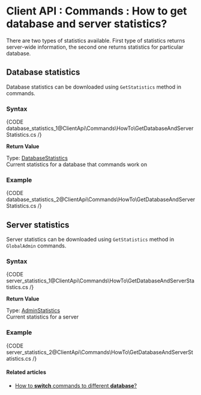# Client API : Commands : How to get database and server statistics?

There are two types of statistics available. First type of statistics returns server-wide information, the second one returns statistics for particular database.

## Database statistics

Database statistics can be downloaded using `GetStatistics` method in commands.

### Syntax

{CODE database_statistics_1@ClientApi\Commands\HowTo\GetDatabaseAndServerStatistics.cs /}

**Return Value**

Type: [DatabaseStatistics](../../../glossary/client-api/database-statistics)   
Current statistics for a database that commands work on

### Example

{CODE database_statistics_2@ClientApi\Commands\HowTo\GetDatabaseAndServerStatistics.cs /}

## Server statistics

Server statistics can be downloaded using `GetStatistics` method in `GlobalAdmin` commands.

### Syntax

{CODE server_statistics_1@ClientApi\Commands\HowTo\GetDatabaseAndServerStatistics.cs /}

**Return Value**

Type: [AdminStatistics](../../../glossary/client-api/admin-statistics)      
Current statistics for a server

### Example

{CODE server_statistics_2@ClientApi\Commands\HowTo\GetDatabaseAndServerStatistics.cs /}

#### Related articles

- [How to **switch** commands to different **database**?](../../../client-api/commands/how-to/switch-commands-to-a-different-database)   